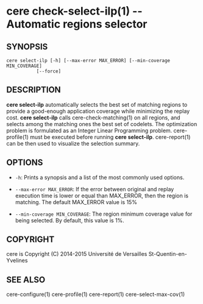 cere check-select-ilp(1) -- Automatic regions selector
========================================================

## SYNOPSIS

```
cere select-ilp [-h] [--max-error MAX_ERROR] [--min-coverage MIN_COVERAGE]
           [--force]
```

## DESCRIPTION

**cere select-ilp** automatically selects the best set of matching regions to
provide a good-enough application coverage while minimizing the replay
cost. **cere select-ilp** calls cere-check-matching(1) on all regions, and selects
among the matching ones the best set of codelets. The optimization problem is
formulated as an Integer Linear Programming problem. cere-profile(1) must be
executed before running **cere select-ilp**. cere-report(1) can be then used to
visualize the selection summary.

## OPTIONS

  * `-h`:
    Prints a synopsis and a list of the most commonly used options.

  * `--max-error MAX_ERROR`:
    If the error between original and replay execution time is lower or equal than
    MAX_ERROR, then the region is matching. The default MAX_ERROR value is 15%

  * `--min-coverage MIN_COVERAGE`:
    The region minimum coverage value for being selected. By default, this value
    is 1%.

## COPYRIGHT

cere is Copyright (C) 2014-2015 Université de Versailles St-Quentin-en-Yvelines

## SEE ALSO

cere-configure(1) cere-profile(1) cere-report(1) cere-select-max-cov(1)
